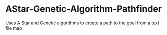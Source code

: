 # AStar-Genetic-Algorithm-Pathfinder
Uses A Star and Genetic algorithms to create a path to the goal from a text file map
